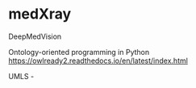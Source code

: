 # medXray
DeepMedVision

Ontology-oriented programming in Python
https://owlready2.readthedocs.io/en/latest/index.html

UMLS - 
